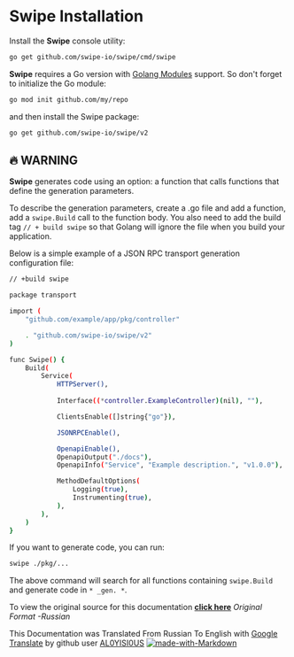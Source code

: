 # Swipe Installation 

Install the **Swipe** console utility: 
````bash
go get github.com/swipe-io/swipe/cmd/swipe
````


**Swipe** requires a Go version with [Golang Modules](https://github.com/golang/go/wiki/Modules) support. So don't forget to initialize the Go module: 
````bash
go mod init github.com/my/repo
````

and then install the Swipe package: 
````bash
go get github.com/swipe-io/swipe/v2
````

## 🔥 WARNING

**Swipe** generates code using an option: a function that calls functions that define the generation parameters.

To describe the generation parameters, create a .go file and add a function, add a `swipe.Build` call to the function body. You also need to add the build tag `// + build swipe` so that Golang will ignore the file when you build your application.

Below is a simple example of a JSON RPC transport generation configuration file:

````bash
// +build swipe

package transport

import (
    "github.com/example/app/pkg/controller"

    . "github.com/swipe-io/swipe/v2"
)

func Swipe() {
    Build(
        Service(
            HTTPServer(),
            
            Interface((*controller.ExampleController)(nil), ""),

            ClientsEnable([]string{"go"}),

            JSONRPCEnable(),        

            OpenapiEnable(),
            OpenapiOutput("./docs"),
            OpenapiInfo("Service", "Example description.", "v1.0.0"),

            MethodDefaultOptions(
                Logging(true),
                Instrumenting(true),
            ),
        ),
    )
}
````

If you want to generate code, you can run:
````bash
swipe ./pkg/...
````

The above command will search for all functions containing `swipe.Build` and generate code in `* _gen. *`.

To view the original source for this documentation [**click here**](https://swipeio.dev/docs/installation) *Original Format -Russian*

This Documentation was Translated From Russian To English with [Google Translate](https://translate.google.com/) by github user [AL0YISI0US](https://github.com/AL0YSI0US) [![made-with-Markdown](https://img.shields.io/badge/Made%20with-Markdown-1f425f.svg)](http://commonmark.org)
